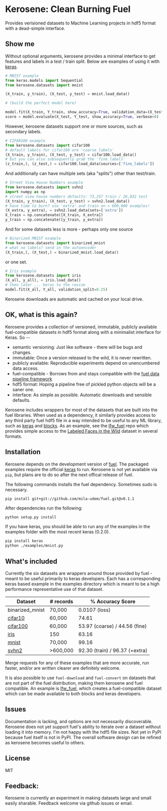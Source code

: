 # Kerosene: Clean Burning Fuel

Provides verisioned datasets to Machine Learning projects in hdf5 format with a dead-simple interface.

## Show me

Without optional arguments, kerosene provides a minimal interface to get features and labels in a test / train split. Below are examples of using it with [keras](https://github.com/fchollet/keras).

```python
# MNIST example
from keras.models import Sequential
from kerosene.datasets import mnist

(X_train, y_train), (X_test, y_test) = mnist.load_data()

# (build the perfect model here)

model.fit(X_train, Y_train, show_accuracy=True, validation_data=(X_test, Y_test))
score = model.evaluate(X_test, Y_test, show_accuracy=True, verbose=0)
```

However, kerosene datasets support one or more sources, such as secondary labels.

```python
# CIFAR100 example
from kerosene.datasets import cifar100
# default labels for cifar100 are 'coarse_labels'
(X_train, y_train), (X_test, y_test) = cifar100.load_data()
# but you can also subsequently grab the 'fine_labels'
(z_train,), (z_test,) = cifar100.load_data(sources=['fine_labels'])
```

And additionally can have multiple sets (aka "splits") other than test/train.

```python
# Street View House Numbers example
from kerosene.datasets import svhn2
import numpy as np
# street view house numbers defaults: 73,257 train / 26,032 test
(X_train, y_train), (X_test, y_test) = svhn2.load_data()
# have time to burn? use 'extra' and train on > 600,000 examples!
(X_extra, y_extra), = svhn2.load_data(sets=['extra'])
X_train = np.concatenate([X_train, X_extra])
y_train = np.concatenate([y_train, y_extra])
```

And for some datasets less is more - perhaps only one source

```python
# Binarized MNIST example
from kerosene.datasets import binarized_mnist
# what no labels? send in the autoencoder
(X_train,), (X_test,) = binarized_mnist.load_data()
```

or one set.

```python
# Iris example
from kerosene.datasets import iris
(X_all, y_all), = iris.load_data()
# then later ... keras to the rescue
model.fit(X_all, Y_all, validation_split=0.25)
```

Kerosene downloads are automatic and cached on your local drive.

## OK, what is this again?

Kerosene provides a collection of versioned, immutable, publicly available fuel-compatible datasets in hdf5 format along with a minimalist interface for Keras. So --

  * semantic versioning: Just like software - there will be bugs and changes. 
  * immutable: Once a version released to the wild, it is never rewritten.
  * publicly available: Reproducible experiments depend on unencumbered data access.
  * fuel-compatible - Borrows from and stays compatible with the [fuel data pipeline framework](https://github.com/mila-udem/fuel)
  * hdf5 format: Hoping a pipeline free of pickled python objects will be a saner one.
  * interface: As simple as possible. Automatic downloads and sensible defaults.

Kerosene includes wrappers for most of the datasets that are built into the fuel libraries.
When used as a dependency, it similarly provides access to any third party fuel hdf5 file in a way
intended to be useful to any ML library, such as [keras](https://github.com/fchollet/keras) and [blocks](https://github.com/mila-udem/blocks). As an example, see
the [lfw_fuel](https://github.com/dribnet/lfw_fuel) repo which provides simple
access to the [Labeled Faces in the Wild](http://vis-www.cs.umass.edu/lfw/) dataset in several formats.

## Installation

Kerosene depends on the development version of [fuel](https://github.com/mila-udem/fuel). The packaged examples require the official [keras](https://github.com/fchollet/keras/) to run. Kerosene is not yet available via `pip`, but plans are to do so after the next offical release of fuel.

The following commands installs the fuel dependency. Sometimes sudo is necessary.

```bash
pip install git+git://github.com/mila-udem/fuel.git@v0.1.1
```

After dependencies run the following:

```
python setup.py install
```

If you have keras, you should be able to run any of the examples in the examples folder with the most recent keras (0.2.0).

```bash
pip install keras
python ./examples/mnist.py
```

## What's included

Currently the six datasets are wrappers around those provided by fuel - meant to be useful primarily to keras developers. Each has a corresponding
keras based example in the examples directory which is meant to be a high performance representative use of that
dataset.

| Dataset | # records | % Accuracy Score |
|---------|-------------------|-----------------|
| binarized_mnist | 70,000    |     0.0107 (loss)   |
| [cifar10](http://www.cs.toronto.edu/~kriz/cifar.html)         | 60,000    |     74.61       |
| [cifar100](http://www.cs.toronto.edu/~kriz/cifar.html)        | 60,000    |  53.97 (coarse) / 44.56 (fine) |
| [iris](https://en.wikipedia.org/wiki/Iris_flower_data_set)            |    150    |     63.16       |
| [mnist](http://yann.lecun.com/exdb/mnist/)           | 70,000    |     99.16       |
| [svhn2](http://ufldl.stanford.edu/housenumbers/)       | >600,000  |  92.30 (train) / 96.37 (+extra) |

Merge requests for any of these examples that are more accurate, run faster, and/or are written clearer are
definitely welcome.

It is also possible to use `fuel-download` and `fuel-convert` on datasets that are not part of the fuel distribution, making them kerosene and fuel compatible. An example is [lfw_fuel](https://github.com/dribnet/lfw_fuel), which creates a fuel-compatible dataset which can be made available to both blocks and keras developers.


## Issues

Documentation is lacking, and options are not necessarily discoverable. Kerosene does not yet support fuel's ability to iterate over a dataset without loading it into memory. I'm not happy with the hdf5 file sizes. Not yet in PyPI because fuel itself is not in PyPI. The overall software design can be refined as kerosene becomes useful to others.

## License

MIT

## Feedback:

Kerosene is currently an experiment in making datasets large and small easily sharable. Feedback welcome via github issues or email.
